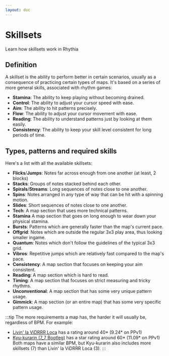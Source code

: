 ```yaml
---
layout: doc
---
```


# Skillsets
Learn how skillsets work in Rhythia

## Definition
A skillset is the ability to perform better in certain scenarios, usually as a consequence of practicing certain types of maps.
It's based on a series of more general skills, associated with rhythm games:
- **Stamina**: The ability to keep playing without becoming drained.
- **Control**: The ability to adjust your cursor speed with ease.
- **Aim**: The ability to hit patterns precisely.
- **Flow**: The ability to adjust your cursor movement with ease.
- **Reading**: The ability to understand patterns just by looking at them easily.
- **Consistency**: The ability to keep your skill level consistent for long periods of time.

## Types, patterns and required skills
Here's a list with all the available skillsets:
- **Flicks**/**Jumps**: Notes far across enough from one another (at least, 2 blocks)
- **Stacks**: Groups of notes stacked behind each other.
- **Spirals**/**Streams**: Long sequences of notes close to one another.
- **Spins**: Notes arranged in any type of way that can be hit with a spinning motion.
- **Slides**: Short sequences of notes close to one another.
- **Tech**: A map section that uses more technical patterns.
- **Stamina** A map section that goes on long enough to wear down your physical stamina.
- **Bursts**: Patterns which are generally faster than the map's current pace.
- **Offgrid**: Notes which are outside the regular 3x3 play area, thus looking smaller ingame.
- **Quantum**: Notes which don't follow the guidelines of the typical 3x3 grid.
- **Vibros**: Repetitive jumps which are relatively fast compared to the map's pace.
- **Consistency**: A map section that focuses on keeping your aim consistent.
- **Reading**: A map section which is hard to read.
- **Timing**: A map section that focuses on strict measuring and tricky rhythms.
- **Unconventional**: A map section that has some very unique pattern usage.
- **Gimmick**: A map section (or an entire map) that has some very specific pattern usage.

:::tip
The more requirements a map has, the harder it will usually be, regardless of BPM. For example:  
- [Livin' la ViDRRR Loca](https://cdn.discordapp.com/attachments/1120882599552880724/1122786940941508648/zitro_dive-tek_-_livin_la_vidrrr_loca_full_ver.sspm)
has a rating around 40* (9.24* on PPv1)
- [Kyu-kurarin (7_7 Bootleg)](https://cdn.discordapp.com/attachments/1120882599552880724/1181372626724192287/haxagon_-_iyowa_-_kyu-kurarin_7_7_bootleg.sspm?ex=6580d1ff&is=656e5cff&hm=bdbeab04c90c5a7d8302e8d30f2f372cf53941266fc045c6876fc638f3cd75f7&)
has a star rating around 60* (11.09* on PPv1)
Both maps have a similar BPM, but Kyu-kurarin also includes more skillsets (7) than Livin' la ViDRRR Loca (3).
:::
